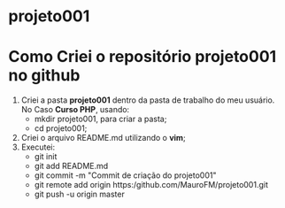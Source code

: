# projeto001
# Como Criei o repositório projeto001 no github
1. Criei a pasta **projeto001** dentro da pasta de trabalho do meu usuário. No Caso __Curso PHP__, usando:
   * mkdir projeto001, para criar a pasta;
   * cd projeto001;
2. Criei o arquivo README.md utilizando o __vim__;
3. Executei:
   * git init
   * git add README.md
   * git commit -m "Commit de criação do projeto001"
   * git remote add origin https:/github.com/MauroFM/projeto001.git
   * git push -u origin master


